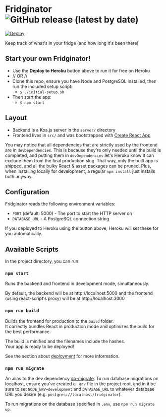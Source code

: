 # Fridginator ![GitHub release (latest by date)](https://img.shields.io/github/v/release/jming422/fridginator)

[![Deploy](https://www.herokucdn.com/deploy/button.svg)](https://heroku.com/deploy) 

Keep track of what's in your fridge (and how long it's been there)


## Start your own Fridginator!

 - Use the **Deploy to Heroku** button above to run it for free on Heroku
 - // OR //
 - Clone this repo, ensure you have Node and PostgreSQL installed, then run the included setup script:
   - `$ ./initial-setup.sh`
 - Then start the app:
   - `$ npm start`


## Layout

 - Backend is a Koa.js server in the `server/` directory
 - Frontend lives in `src/` and was bootstrapped with [Create React App](https://github.com/facebook/create-react-app)

You may notice that all dependencies that are strictly used by the frontend are in `devDependencies`. This is because they're only needed until the build is completed, and putting them in `devDependencies` let's Heroku know it can exclude them from the final production slug. That way, only the built app is shipped, and all the bulky React & asset packages can be pruned. Plus, when installing locally for development, a regular `npm install` just installs both anyway.

## Configuration

Fridginator reads the following environment variables:
 - `PORT` (default: 5000) - The port to start the HTTP server on
 - `DATABASE_URL` - A PostgreSQL connection string

If you deployed to Heroku using the button above, Heroku will set these for you automatically.


## Available Scripts

In the project directory, you can run:

### `npm start`

Runs the backend and frontend in development mode, simultaneously.

By default, the backend will be at http://localhost:5000 and the frontend (using react-script's proxy) will be at http://localhost:3000


### `npm run build`

Builds the frontend for production to the `build` folder.<br />
It correctly bundles React in production mode and optimizes the build for the best performance.

The build is minified and the filenames include the hashes.<br />
Your app is ready to be deployed!

See the section about [deployment](https://facebook.github.io/create-react-app/docs/deployment) for more information.


### `npm run migrate`

An alias to the dev dependency [db-migrate](https://db-migrate.readthedocs.io). To run database migrations on localhost, ensure you've created a `.env` file in the project root, and in it be sure to set `NODE_ENV=development` and `DATABASE_URL` to whatever database URL you desire (e.g. `postgres://localhost/fridginator`).

To run migrations on the database specified in `.env`, use `npm run migrate up`.
